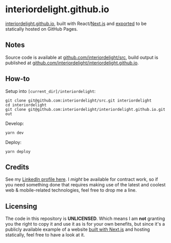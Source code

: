 # interiordelight.github.io

[interiordelight.github.io](https://interiordelight.github.io), built with React/[Next.js](https://github.com/zeit/next.js/) and [exported](https://github.com/zeit/next.js/#static-html-export) to be statically hosted on GitHub Pages.

## Notes

Source code is available at [github.com/interiordelight/src](https://github.com/interiordelight/src), build output is published at [github.com/interiordelight/interiordelight.github.io](https://github.com/interiordelight/interiordelight.github.io).

## How-to

Setup into `[current_dir]/interiordelight`:

    git clone git@github.com:interiordelight/src.git interiordelight
    cd interiordelight
    git clone git@github.com:interiordelight/interiordelight.github.io.git out

Develop:

    yarn dev

Deploy:

    yarn deploy

## Credits

See my [LinkedIn profile here](https://www.linkedin.com/in/icflorescu/). I _might_ be available for contract work, so if you need something done that requires making use of the latest and coolest web & mobile-related technologies, feel free to drop me a line.

## Licensing

The code in this repository is **UNLICENSED**. Which means I am **not** granting you the right to copy it and use it as is for your own benefits, but since it's a publicly available example of a website [built with Next.js](https://github.com/zeit/next.js/) and hosting statically, feel free to have a look at it.
